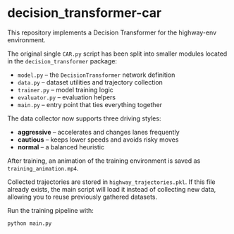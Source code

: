 # decision_transformer-car

This repository implements a Decision Transformer for the highway-env environment.

The original single `CAR.py` script has been split into smaller modules located in the `decision_transformer` package:

- `model.py` – the `DecisionTransformer` network definition
- `data.py` – dataset utilities and trajectory collection
- `trainer.py` – model training logic
- `evaluator.py` – evaluation helpers
- `main.py` – entry point that ties everything together

The data collector now supports three driving styles:

- **aggressive** – accelerates and changes lanes frequently
- **cautious** – keeps lower speeds and avoids risky moves
- **normal** – a balanced heuristic

After training, an animation of the training environment is saved as
`training_animation.mp4`.

Collected trajectories are stored in `highway_trajectories.pkl`. If this
file already exists, the main script will load it instead of collecting
new data, allowing you to reuse previously gathered datasets.

Run the training pipeline with:

```bash
python main.py
```
